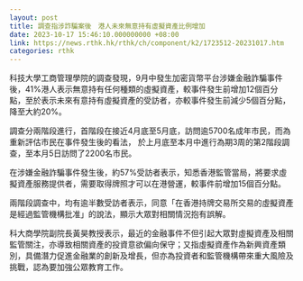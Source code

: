 ```yaml
---
layout: post
title: 調查指涉詐騙案後　港人未來無意持有虛擬資產比例增加
date: 2023-10-17 15:46:10.000000000 +08:00
link: https://news.rthk.hk/rthk/ch/component/k2/1723512-20231017.htm
categories: rthk
---
```


科技大學工商管理學院的調查發現，9月中發生加密貨幣平台涉嫌金融詐騙事件後，41%港人表示無意持有任何種類的虛擬資產，較事件發生前增加12個百分點，至於表示未來有意持有虛擬資產的受訪者，亦較事件發生前減少5個百分點，降至大約20%。

調查分兩階段進行，首階段在接近4月底至5月底，訪問逾5700名成年市民，而為重新評估市民在事件發生後的看法， 於上月底至本月中進行為期3周的第2階段調查，至本月5日訪問了2200名市民。

在涉嫌金融詐騙事件發生後，約57%受訪者表示，知悉香港監管當局，將要求虛擬資產服務提供者，需要取得牌照才可以在港營運，較事件前增加15個百分點。

兩階段調查中，均有逾半數受訪者表示，同意「在香港持牌交易所交易的虛擬資產是經過監管機構批准」的說法，顯示大眾對相關情況抱有誤解。

科大商學院副院長黃昊教授表示，最近的金融事件不但引起大眾對虛擬資產及相關監管關注，亦導致相關資產的投資意欲偏向保守；又指虛擬資產作為新興資產類別，具備潛力促進金融業的創新及增長，但亦為投資者和監管機構帶來重大風險及挑戰，認為要加強公眾教育工作。

